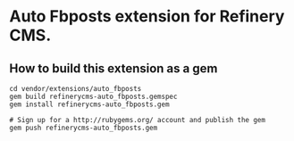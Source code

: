 # Auto Fbposts extension for Refinery CMS.

## How to build this extension as a gem

    cd vendor/extensions/auto_fbposts
    gem build refinerycms-auto_fbposts.gemspec
    gem install refinerycms-auto_fbposts.gem

    # Sign up for a http://rubygems.org/ account and publish the gem
    gem push refinerycms-auto_fbposts.gem